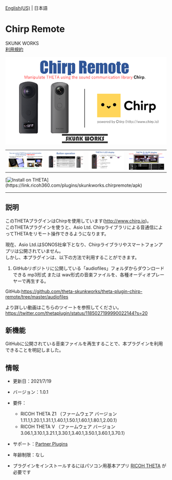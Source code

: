 [English(US)](README.md) | 日本語

# Chirp Remote
SKUNK WORKS  
[利用規約](https://theta360.com/en/legal/terms_of_use_plugins/)

<div align="center">
 <img src="1.png">
 <table>
  <tr>
   <td><img src="2.png"></td>
   <td><img src="3.png"></td>
   <td><img src="4.png"></td>
   <td><img src="5.png"></td>
  </tr>
 </table>
</div>

[![Install on THETA](https://assets.ricoh360.com/image/upload/v1/front/theta/install-button.svg?)](https://link.ricoh360.com/plugins/skunkworks.chirpremote/apk)

***

## 説明
このTHETAプラグインはChirpを使用しています(http://www.chirp.io)。  
このTHETAプラグインを使うと、Asio Ltd. Chirpライブラリによる音通信によってTHETAをリモート操作できるようになります。  
  
現在、Asio Ltd.はSONOS社傘下となり、Chirpライブラリやスマートフォンアプリは公開されていません。  
しかし、本プラグインは、以下の方法で利用することができます。  
  
1. GitHubリポジトリに公開している「audiofiles」フォルダからダウンロードできる mp3形式 または wav形式の音楽ファイルを、各種オーディオプレーヤーで再生する。  
  
GitHub:https://github.com/theta-skunkworks/theta-plugin-chirp-remote/tree/master/audiofiles  
  
より詳しい動画はこちらのツイートを参照してください。  
https://twitter.com/thetaplugin/status/1185027199990022144?s=20  

## 新機能
GitHubに公開されている音楽ファイルを再生することで、本プラグインを利用できることを明記しました。

## 情報
  * 更新日：2021/7/19
  * バージョン：1.0.1
  * 要件：
    * RICOH THETA Z1 （ファームウェア バージョン 1.11.1,1.20.1,1.31.1,1.40.1,1.50.1,1.60.1,1.80.1,2.00.1）
    * RICOH THETA V （ファームウェア バージョン 3.06.1,3.10.1,3.21.1,3.30.1,3.40.1,3.50.1,3.60.1,3.70.1）
  * サポート：[Partner Plugins](https://github.com/theta-skunkworks/theta-plugin-chirp-remote/blob/master/README.md)
  * 年齢制限：なし

* プラグインをインストールするにはパソコン用基本アプリ [RICOH THETA](https://theta360.com/ja/about/application/pc.html#app-detail-01) が必要です
